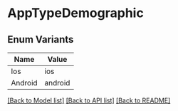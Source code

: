 # AppTypeDemographic

## Enum Variants

| Name | Value |
|---- | -----|
| Ios | ios |
| Android | android |


[[Back to Model list]](../README.md#documentation-for-models) [[Back to API list]](../README.md#documentation-for-api-endpoints) [[Back to README]](../README.md)


